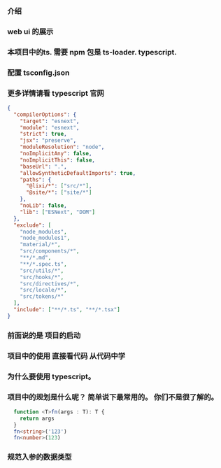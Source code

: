 ### 介绍

### web ui 的展示

### 本项目中的ts. 需要 npm 包是 ts-loader. typescript.

### 配置 tsconfig.json 
### 更多详情请看 typescript 官网
```json
{
  "compilerOptions": {
    "target": "esnext",
    "module": "esnext",
    "strict": true,
    "jsx": "preserve",
    "moduleResolution": "node",
    "noImplicitAny": false,
    "noImplicitThis": false,
    "baseUrl": ".",
    "allowSyntheticDefaultImports": true,
    "paths": {
      "@lixi/*": ["src/*"],
      "@site/*": ["site/*"]
    },
    "noLib": false,
    "lib": ["ESNext", "DOM"]
  },
  "exclude": [
    "node_modules",
    "node_modules1",
    "material/*",
    "src/components/*",
    "**/*.md",
    "**/*.spec.ts",
    "src/utils/*",
    "src/hooks/*",
    "src/directives/*",
    "src/locale/*",
    "src/tokens/*"
  ],
  "include": ["**/*.ts", "**/*.tsx"]
}
```

### 前面说的是 项目的启动
### 项目中的使用 直接看代码 从代码中学

### 为什么要使用 typescript。

### 项目中的规划是什么呢？ 简单说下最常用的。 你们不是很了解的。

```ts
  function <T>fn(args : T): T {
    return args
  }
  fn<string>('123')
  fn<number>(123)
```

### 规范入参的数据类型
